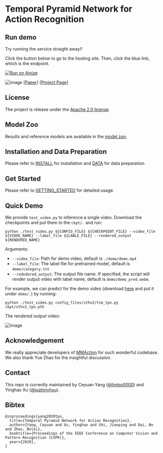 # Temporal Pyramid Network for Action Recognition 

## Run demo

Try running the service straight away!!

Click the button below to go to the hosting site. Then, click the blue link, which is the endpoint.

[![Run on Ainize](https://ainize.ai/images/run_on_ainize_button.svg)](https://ainize.web.app/redirect?git_repo=https://github.com/thetkim9/TPN)

![image](./docs/figures/framework.png)
[[Paper](https://arxiv.org/pdf/2004.03548.pdf)]
[[Project Page](https://decisionforce.github.io/TPN/)]


## License
The project is release under the [Apache 2.0 license](./LICENSE).

## Model Zoo
Results and reference models are available in the [model zoo](./MODELZOO.md).

## Installation and Data Preparation
Please refer to [INSTALL](INSTALL.md) for installation and [DATA](./data/README.md) for data preparation.

## Get Started
Please refer to [GETTING_STARTED](./tools/README.md) for detailed usage.

## Quick Demo
We provide `test_video.py` to inference a single video.
Download the checkpoints and put them to the `ckpt/.` and run:
```
python ./test_video.py ${CONFIG_FILE} ${CHECKPOINT_FILE} --video_file ${VIDOE_NAME} --label_file ${LABLE_FILE} --rendered_output ${RENDERED_NAME}
```
Arguments:
- `--video_file`: Path for demo video, default is `./demo/demo.mp4` 
- `--label_file`: The label file for pretrained model, default is `demo/category.txt`
- `--redndered_output`: The output file name. If specified, the script will render output video with label name, default is `demo/demo_pred.webm`. 

For example, we can predict for the demo video (download [here](https://drive.google.com/open?id=14VYS8hGA5i1J70qBqrUqLiDxJq_FgXiW) and put it under `demo/.`)  by running:
```
python ./test_video.py config_files/sthv2/tsm_tpn.py ckpt/sthv2_tpn.pth
```
The rendered output video:

![image](./demo/demo_pred.gif)

## Acknowledgement
We really appreciate developers of [MMAction](https://github.com/open-mmlab/mmaction) for such wonderful codebase. We also thank Yue Zhao for the insightful discussion.

## Contact
This repo is currently maintained by Ceyuan Yang ([@limbo0000](https://github.com/limbo0000)) and Yinghao Xu ([@justimyhxu](https://github.com/justimyhxu)).

## Bibtex
```
@inproceedings{yang2020tpn,
  title={Temporal Pyramid Network for Action Recognition},
  author={Yang, Ceyuan and Xu, Yinghao and Shi, Jianping and Dai, Bo and Zhou, Bolei},
  booktitle={Proceedings of the IEEE Conference on Computer Vision and Pattern Recognition (CVPR)},
  year={2020},
}
```
